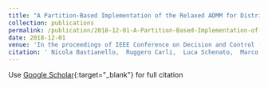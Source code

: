 ```yaml
---
title: "A Partition-Based Implementation of the Relaxed ADMM for Distributed Convex Optimization over Lossy Networks"
collection: publications
permalink: /publication/2018-12-01-A-Partition-Based-Implementation-of-the-Relaxed-ADMM-for-Distributed-Convex-Optimization-over-Lossy-Networks
date: 2018-12-01
venue: 'In the proceedings of IEEE Conference on Decision and Control (CDC), 2018'
citation: ' Nicola Bastianello,  Ruggero Carli,  Luca Schenato,  Marco Todescato, &quot;A Partition-Based Implementation of the Relaxed ADMM for Distributed Convex Optimization over Lossy Networks.&quot; In the proceedings of 2018 IEEE Conference on Decision and Control (CDC), 2018.'
---
```

Use [Google Scholar](https://scholar.google.com/scholar?q=A+Partition+Based+Implementation+of+the+Relaxed+ADMM+for+Distributed+Convex+Optimization+over+Lossy+Networks){:target="_blank"} for full citation